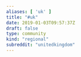 ```yaml
---
aliases: [ 'uk' ]
title: "#uk"
date: 2019-01-03T09:57:37Z
draft: false
type: community
kind: "regional"
subreddit: "unitedkingdom"
---
```

